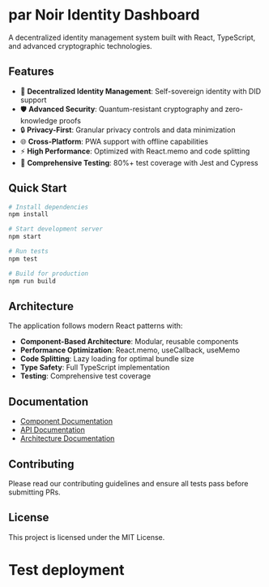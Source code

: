# par Noir Identity Dashboard

A decentralized identity management system built with React, TypeScript, and advanced cryptographic technologies.

## Features

- 🔐 **Decentralized Identity Management**: Self-sovereign identity with DID support
- 🛡️ **Advanced Security**: Quantum-resistant cryptography and zero-knowledge proofs
- 🔒 **Privacy-First**: Granular privacy controls and data minimization
- 🌐 **Cross-Platform**: PWA support with offline capabilities
- ⚡ **High Performance**: Optimized with React.memo and code splitting
- 🧪 **Comprehensive Testing**: 80%+ test coverage with Jest and Cypress

## Quick Start

```bash
# Install dependencies
npm install

# Start development server
npm start

# Run tests
npm test

# Build for production
npm run build
```

## Architecture

The application follows modern React patterns with:

- **Component-Based Architecture**: Modular, reusable components
- **Performance Optimization**: React.memo, useCallback, useMemo
- **Code Splitting**: Lazy loading for optimal bundle size
- **Type Safety**: Full TypeScript implementation
- **Testing**: Comprehensive test coverage

## Documentation

- [Component Documentation](./docs/COMPONENTS.md)
- [API Documentation](./docs/API.md)
- [Architecture Documentation](./docs/ARCHITECTURE.md)

## Contributing

Please read our contributing guidelines and ensure all tests pass before submitting PRs.

## License

This project is licensed under the MIT License.
# Test deployment
